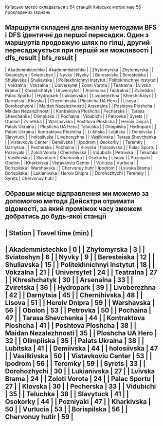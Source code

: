 Київське метро складається з 54 станцій
Київське метро має 56 прокладених зєднань


Маршрути складені для аналізу методами BFS і DFS ідентичні до першої пересадки. Один з маршуртів продовжую шлях по гілці, другий пересаджується при першій же можливості
| dfs_result                     | bfs_result                     |
---------------------------------------------------------------
| Akademmistechko                | Akademmistechko                |
| Zhytomyrska                    | Zhytomyrska                    |
| Sviatoshyn                     | Sviatoshyn                     |
| Nyvky                          | Nyvky                          |
| Beresteiska                    | Beresteiska                    |
| Shuliavska                     | Shuliavska                     |
| Politekhnichnyi Instytut       | Politekhnichnyi Instytut       |
| Vokzalna                       | Vokzalna                       |
| Universytet                    | Zoloti Vorota                  |
| Teatralna                      | Lvivska Brama                  |
| Khreshchatyk                   | Universytet                    |
| Arsenalna                      | Teatralna                      |
| Zviretska                      | Palac Sportu                   |
| Hydropark                      | Lukianivska                    |
| Livoberezhna                   | Khreshchatyk                   |
| Darnytsia                      | Klovska                        |
| Chernihivska                   | Ploshcha UA Hero               |
| Lisova                         | Dorohozhychi                   |
| Maidan Nezalezhnosti           | Arsenalna                      |
| Poshtova Ploshcha              | Maidan Nezalezhnosti           |
| Kontraktova Ploshcha           | Pecherska                      |
| Tarasa Shevchenka              | Olimpiiska                     |
| Pochaina                       | Vidubichi                      |
| Petrovka                       | Syrets                         |
| Obolon                         | Zviretska                      |
| Warshavska                     | Poshtova Ploshcha              |
| Heroiv Dnipra                  | Palats Ukraina                 |
| Ploshcha UA Hero               | Teluchka                       |
| Olimpiiska                     | Hydropark                      |
| Palats Ukraina                 | Kontraktova Ploshcha           |
| Lubitska                       | Lubitska                       |
| Demiivska                      | Slavytuck                      |
| holosiivska                    | Livoberezhna                   |
| Vasilkivska                    | Tarasa Shevchenka              |
| Vistavkoviu Center             | Demiivska                      |
| Ipodrom                        | Osokorky                       |
| Teremky                        | Darnytsia                      |
| Pecherska                      | Pochaina                       |
| Klovska                        | holosiivska                    |
| Palac Sportu                   | Pozniyaki                      |
| Zoloti Vorota                  | Chernihivska                   |
| Vidubichi                      | Petrovka                       |
| Teluchka                       | Vasilkivska                    |
| Slavytuck                      | Kharkivska                     |
| Osokorky                       | Lisova                         |
| Pozniyaki                      | Obolon                         |
| Kharkivska                     | Vistavkoviu Center             |
| Vurlucia                       | Vurlucia                       |
| Borispilska                    | Warshavska                     |
| Chervonuy hutir                | Ipodrom                        |
| Lvivska Brama                  | Borispilska                    |
| Lukianivska                    | Heroiv Dnipra                  |
| Dorohozhychi                   | Teremky                        |
| Syrets                         | Chervonuy hutir                |


Обравши місце відправлення ми можемо за допомогою метода Дейсктри отримати відомості, за який проміжок часу зможем добратись до будь-якої станції
-----------------------------------------------------
| Station                        | Travel time (min)    |
-----------------------------------------------------
| Akademmistechko                | 0                    |
| Zhytomyrska                    | 3                    |
| Sviatoshyn                     | 6                    |
| Nyvky                          | 9                    |
| Beresteiska                    | 12                   |
| Shuliavska                     | 15                   |
| Politekhnichnyi Instytut       | 18                   |
| Vokzalna                       | 21                   |
| Universytet                    | 24                   |
| Teatralna                      | 27                   |
| Khreshchatyk                   | 30                   |
| Arsenalna                      | 33                   |
| Zviretska                      | 36                   |
| Hydropark                      | 39                   |
| Livoberezhna                   | 42                   |
| Darnytsia                      | 45                   |
| Chernihivska                   | 48                   |
| Lisova                         | 51                   |
| Heroiv Dnipra                  | 59                   |
| Warshavska                     | 56                   |
| Obolon                         | 53                   |
| Petrovka                       | 50                   |
| Pochaina                       | 47                   |
| Tarasa Shevchenka              | 44                   |
| Kontraktova Ploshcha           | 41                   |
| Poshtova Ploshcha              | 38                   |
| Maidan Nezalezhnosti           | 35                   |
| Ploshcha UA Hero               | 32                   |
| Olimpiiska                     | 35                   |
| Palats Ukraina                 | 38                   |
| Lubitska                       | 41                   |
| Demiivska                      | 44                   |
| holosiivska                    | 47                   |
| Vasilkivska                    | 50                   |
| Vistavkoviu Center             | 53                   |
| Ipodrom                        | 56                   |
| Teremky                        | 59                   |
| Syrets                         | 33                   |
| Dorohozhychi                   | 30                   |
| Lukianivska                    | 27                   |
| Lvivska Brama                  | 24                   |
| Zoloti Vorota                  | 24                   |
| Palac Sportu                   | 27                   |
| Klovska                        | 30                   |
| Pecherska                      | 33                   |
| Vidubichi                      | 35                   |
| Teluchka                       | 38                   |
| Slavytuck                      | 41                   |
| Osokorky                       | 44                   |
| Pozniyaki                      | 47                   |
| Kharkivska                     | 50                   |
| Vurlucia                       | 53                   |
| Borispilska                    | 56                   |
| Chervonuy hutir                | 59                   |
-----------------------------------------------------
